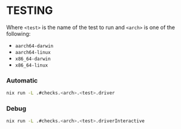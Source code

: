 # TESTING

Where `<test>` is the name of the test to run and `<arch>` is one of the following:

- `aarch64-darwin`
- `aarch64-linux`
- `x86_64-darwin`
- `x86_64-linux`

### Automatic

```bash
nix run -L .#checks.<arch>.<test>.driver
```

### Debug

```bash
nix run -L .#checks.<arch>.<test>.driverInteractive
```
